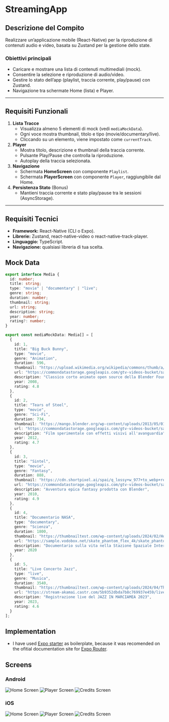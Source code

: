 # StreamingApp

## Descrizione del Compito

Realizzare un’applicazione mobile (React-Native) per la riproduzione di contenuti audio e video, basata su Zustand per la gestione dello state.

### Obiettivi principali

- Caricare e mostrare una lista di contenuti multimediali (mock).
- Consentire la selezione e riproduzione di audio/video.
- Gestire lo stato dell’app (playlist, traccia corrente, play/pause) con Zustand.
- Navigazione tra schermate Home (lista) e Player.

---

## Requisiti Funzionali

1. **Lista Tracce**
   - Visualizza almeno 5 elementi di mock (vedi `mediaMockData`).
   - Ogni voce mostra thumbnail, titolo e tipo (movie/documentary/live).
   - Cliccando su un elemento, viene impostato come `currentTrack`.
2. **Player**
   - Mostra titolo, descrizione e thumbnail della traccia corrente.
   - Pulsante Play/Pause che controlla la riproduzione.
   - Autoplay della traccia selezionata.
3. **Navigazione**
   - Schermata **HomeScreen** con componente `Playlist`.
   - Schermata **PlayerScreen** con componente `Player`, raggiungibile dal Home.
4. **Persistenza Stato** (Bonus)
   - Mantieni traccia corrente e stato play/pause tra le sessioni (AsyncStorage).

---

## Requisiti Tecnici

- **Framework:** React-Native (CLI o Expo).
- **Librerie:** Zustand, react-native-video o react-native-track-player.
- **Linguaggio:** TypeScript.
- **Navigazione:** qualsiasi libreria di tua scelta.

## Mock Data

```typescript
export interface Media {
  id: number;
  title: string;
  type: "movie" | "documentary" | "live";
  genre: string;
  duration: number;
  thumbnail: string;
  url: string;
  description: string;
  year: number;
  rating?: number;
}

export const mediaMockData: Media[] = [
  {
    id: 1,
    title: "Big Buck Bunny",
    type: "movie",
    genre: "Animation",
    duration: 596,
    thumbnail: "https://upload.wikimedia.org/wikipedia/commons/thumb/a/a7/Big_Buck_Bunny_thumbnail_vlc.png/1200px-Big_Buck_Bunny_thumbnail_vlc.png",
    url: "https://commondatastorage.googleapis.com/gtv-videos-bucket/sample/BigBuckBunny.mp4",
    description: "Classico corto animato open source della Blender Foundation",
    year: 2008,
    rating: 4.8
  },
  {
    id: 2,
    title: "Tears of Steel",
    type: "movie",
    genre: "Sci-Fi",
    duration: 734,
    thumbnail: "https://mango.blender.org/wp-content/uploads/2013/05/01_thom_celia_bridge.jpg",
    url: "https://commondatastorage.googleapis.com/gtv-videos-bucket/sample/TearsOfSteel.mp4",
    description: "Film sperimentale con effetti visivi all'avanguardia",
    year: 2012,
    rating: 4.7
  },
  {
    id: 3,
    title: "Sintel",
    type: "movie",
    genre: "Fantasy",
    duration: 888,
    thumbnail: "https://cdn.shortpixel.ai/spai/q_lossy+w_977+to_webp+ret_img/thumbnailtest.com/wp-content/uploads/2024/02/Face-in-YouTube-Thumbnail.jpg",
    url: "https://commondatastorage.googleapis.com/gtv-videos-bucket/sample/Sintel.mp4",
    description: "Avventura epica fantasy prodotta con Blender",
    year: 2010,
    rating: 4.9
  },
  {
    id: 4,
    title: "Documentario NASA",
    type: "documentary",
    genre: "Scienza",
    duration: 1800,
    thumbnail: "https://thumbnailtest.com/wp-content/uploads/2024/02/How-to-see-a-YouTube-Thumbnail-in-Full-Screen.jpg",
    url: "https://sample.vodobox.net/skate_phantom_flex_4k/skate_phantom_flex_4k.m3u8",
    description: "Documentario sulla vita nella Stazione Spaziale Internazionale",
    year: 2020
  },
  {
    id: 5,
    title: "Live Concerto Jazz",
    type: "live",
    genre: "Musica",
    duration: 3540,
    thumbnail: "https://thumbnailtest.com/wp-content/uploads/2024/04/Thumbnail-URL.jpg"
    url: "https://stream-akamai.castr.com/5b9352dbda7b8c769937e459/live_2361c920455111ea85db6911fe397b9e/index.fmp4.m3u8",
    description: "Registrazione live del JAZZ IN MARCIAMEA 2023",
    year: 2023,
    rating: 4.6
  }
];
```

## Implementation

- I have used [Expo starter](https://github.com/kadikraman/expo-starter) as boilerplate, because it was recomended on the ofitial documentation site for [Expo Router](https://docs.expo.dev/router/basics/layout/).

## Screens

### Android

![Home Screen](assets/screenshot-home.jpg)
![Player Screen](assets/screenshot-video.jpg)
![Credits Screen](assets/screenshot-credits.jpg)

### iOS

![Home Screen](assets/screenshot-home_ios.jpg)
![Player Screen](assets/screenshot-video_ios.jpg)
![Credits Screen](assets/screenshot-credits_ios.jpg)
